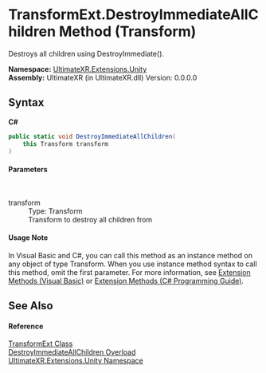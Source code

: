 # TransformExt.DestroyImmediateAllChildren Method (Transform)
 

Destroys all children using DestroyImmediate().

**Namespace:**&nbsp;<a href="N_UltimateXR_Extensions_Unity">UltimateXR.Extensions.Unity</a><br />**Assembly:**&nbsp;UltimateXR (in UltimateXR.dll) Version: 0.0.0.0

## Syntax

**C#**<br />
``` C#
public static void DestroyImmediateAllChildren(
	this Transform transform
)
```


#### Parameters
&nbsp;<dl><dt>transform</dt><dd>Type: Transform<br />Transform to destroy all children from</dd></dl>

#### Usage Note
In Visual Basic and C#, you can call this method as an instance method on any object of type Transform. When you use instance method syntax to call this method, omit the first parameter. For more information, see <a href="https://docs.microsoft.com/dotnet/visual-basic/programming-guide/language-features/procedures/extension-methods" target="_blank" rel="noopener noreferrer">Extension Methods (Visual Basic)</a> or <a href="https://docs.microsoft.com/dotnet/csharp/programming-guide/classes-and-structs/extension-methods" target="_blank" rel="noopener noreferrer">Extension Methods (C# Programming Guide)</a>.

## See Also


#### Reference
<a href="T_UltimateXR_Extensions_Unity_TransformExt">TransformExt Class</a><br /><a href="Overload_UltimateXR_Extensions_Unity_TransformExt_DestroyImmediateAllChildren">DestroyImmediateAllChildren Overload</a><br /><a href="N_UltimateXR_Extensions_Unity">UltimateXR.Extensions.Unity Namespace</a><br />